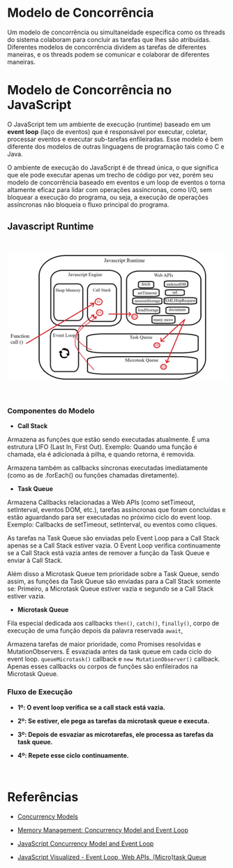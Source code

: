 # Modelo de Concorrência

Um modelo de concorrência ou simultaneidade especifica como os threads do sistema colaboram para concluir as tarefas que lhes são atribuídas. Diferentes modelos de concorrência dividem as tarefas de diferentes maneiras, e os threads podem se comunicar e colaborar de diferentes maneiras.

# Modelo de Concorrência no JavaScript

O JavaScript tem um ambiente de execução (runtime) baseado em um **event loop** (laço de eventos) que é responsável por executar, coletar, processar eventos e executar sub-tarefas enfileiradas. Esse modelo é bem diferente dos modelos de outras linguagens de programação tais como C e Java.

O ambiente de execução do JavaScript é de thread única, o que significa que ele pode executar apenas um trecho de código por vez, porém seu modelo de concorrência baseado em eventos e um loop de eventos o torna altamente eficaz para lidar com operações assíncronas, como I/O, sem bloquear a execução do programa, ou seja, a execução de operações assíncronas não bloqueia o fluxo principal do programa.

## Javascript Runtime

<br/>

![](./resources/images/javascript-runtime-flow.jpg)

<br/>

### Componentes do Modelo

- **Call Stack**

Armazena as funções que estão sendo executadas atualmente. É uma estrutura LIFO (Last In, First Out). Exemplo: Quando uma função é chamada, ela é adicionada à pilha, e quando retorna, é removida.

Armazena também as callbacks síncronas executadas imediatamente (como as de .forEach() ou funções chamadas diretamente).

- **Task Queue**

Armazena Callbacks relacionadas a Web APIs (como setTimeout, setInterval, eventos DOM, etc.), tarefas assíncronas que foram concluídas e estão aguardando para ser executadas no próximo ciclo do event loop. Exemplo: Callbacks de setTimeout, setInterval, ou eventos como cliques.

As tarefas na Task Queue são enviadas pelo Event Loop para a Call Stack apenas se a Call Stack estiver vazia. O Event Loop verifica continuamente se a Call Stack está vazia antes de remover a função da Task Queue e enviar à Call Stack.

Além disso a Microtask Queue tem prioridade sobre a Task Queue, sendo assim, as funções da Task Queue são enviadas para a Call Stack somente se: Primeiro, a Microtask Queue estiver vazia e segundo se a Call Stack estiver vazia.

- **Microtask Queue**

Fila especial dedicada aos callbacks `then()`, `catch()`, `finally()`, corpo de execução de uma função depois da palavra reservada `await`, 

Armazena tarefas de maior prioridade, como Promises resolvidas e MutationObservers. É esvaziada antes da task queue em cada ciclo do event loop. `queueMicrotask()` callback e `new MutationObserver()` callback. Apenas esses callbacks ou corpos de funções são enfileirados na Microtask Queue.

### Fluxo de Execução

- **1º: O event loop verifica se a call stack está vazia.**

- **2º: Se estiver, ele pega as tarefas da microtask queue e executa.**

- **3º: Depois de esvaziar as microtarefas, ele processa as tarefas da task queue.**

- **4º: Repete esse ciclo continuamente.**

<br/>

# Referências

- [Concurrency Models](https://jenkov.com/tutorials/java-concurrency/concurrency-models.html#:~:text=A%20concurrency%20model%20specifies%20how,and%20collaborate%20in%20different%20ways.)

- [Memory Management: Concurrency Model and Event Loop](./resources/concurrency-model-&-event-loop.pdf)

- [JavaScript Concurrency Model and Event Loop](https://www.freecodecamp.org/news/javascript-concurrency-model-and-event-loop/)

- [JavaScript Visualized - Event Loop, Web APIs, (Micro)task Queue](https://youtu.be/eiC58R16hb8?si=IbRVr148nlfFg_qZ)